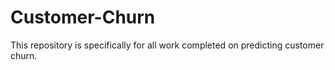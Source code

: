 # Customer-Churn


This repository is specifically for all work completed on predicting customer churn.
